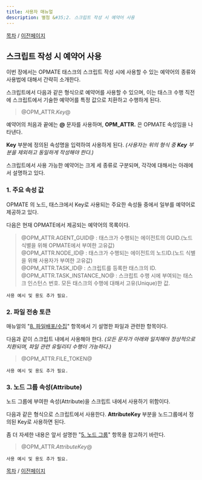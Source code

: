 ```yaml
---
title: 사용자 매뉴얼
description: 별첨 &#35;2. 스크립트 작성 시 예약어 사용
---
```


[목차](UserManual.md) / [이전페이지](UserManual9.md)

## 스크립트 작성 시 예약어 사용

이번 장에서는 OPMATE 태스크의 스크립트 작성 시에 사용할 수 있는 예약어의 종류와 사용법에 대해서 간략히 소개한다. 

스크립트에서 다음과 같은 형식으로 예약어를 사용할 수 있으며, 이는 태스크 수행 직전에 스크립트에서 기술한 예약어를 특정 값으로 치환하고 수행하게 된다.

> @OPM_ATTR.*Key*@

예약어의 처음과 끝에는 **@** 문자를 사용하며, **OPM_ATTR.** 은 OPMATE 속성임을 나타낸다.

**Key** 부분에 정의된 속성명을 입력하여 사용하게 된다.
*(사용자는 위의 형식 중 **Key** 부분을 제외하고 동일하게 작성해야 한다.)*

스크립트에서 사용 가능한 예약어는 크게 세 종류로 구분되며, 각각에 대해서는 아래에서 설명하고 있다.

### 1. 주요 속성 값

OPMATE 의 노드, 태스크에서 Key로 사용되는 주요한 속성들 중에서 일부를 예약어로 제공하고 있다.

다음은 현재 OPMATE에서 제공되는 예약어의 목록이다.

>@OPM_ATTR.AGENT_GUID@ : 태스크가 수행되는 에이전트의 GUID.(노드 식별을 위해 OPMATE에서 부여한 고유값)<br>
>@OPM_ATTR.NODE_ID@ : 태스크가 수행되는 에이전트의 노드ID.(노드 식별을 위해 사용자가 부여한 고유값)<br>
>@OPM_ATTR.TASK_ID@ : 스크립트를 등록한 태스크의 ID.<br>
>@OPM_ATTR.TASK_INSTANCE_NO@ : 스크립트 수행 시에 부여되는 태스크 인스턴스 번호. 모든 태스크의 수행에 대해서 고유(Unique)한 값.

```
사용 예시 및 용도 추가 필요.
```

### 2. 파일 전송 토큰

매뉴얼의 "[8. 파일배포/수집](UserManual8.md)" 항목에서 기 설명한 파일과 관련한 항목이다.

다음과 같이 스크립트 내에서 사용해야 한다.
*(모든 문자가 아래와 일치해야 정상적으로 치환되며, 파일 관련 유틸리티 수행이 가능하다.)*

>@OPM_ATTR.FILE_TOKEN@

```
사용 예시 및 용도 추가 필요.
```

### 3. 노드 그룹 속성(Attribute)

노드 그룹에 부여한 속성(Attribute)을 스크립트 내에서 사용하기 위함이다.

다음과 같은 형식으로 스크립트에서 사용한다. **AttributeKey** 부분을 노드그룹에서 정의된 Key로 사용하면 된다.

좀 더 자세한 내용은 앞서 설명한 "[5. 노드 그룹](UserManual5.md)" 항목을 참고하기 바란다.

>@OPM_ATTR.*AttributeKey*@

```
사용 예시 및 용도 추가 필요.
```



[목차](UserManual.md) / [이전페이지](UserManual9.md)
